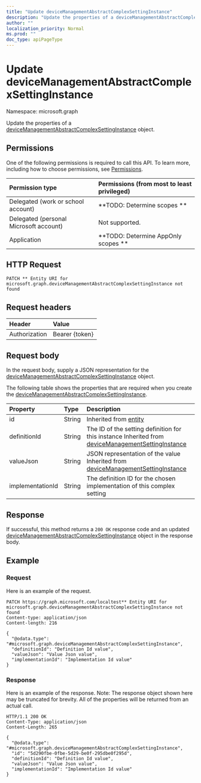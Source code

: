 ```yaml
---
title: "Update deviceManagementAbstractComplexSettingInstance"
description: "Update the properties of a deviceManagementAbstractComplexSettingInstance object."
author: ""
localization_priority: Normal
ms.prod: ""
doc_type: apiPageType
---
```


# Update deviceManagementAbstractComplexSettingInstance

Namespace: microsoft.graph

Update the properties of a [deviceManagementAbstractComplexSettingInstance](../resources/devicemanagementabstractcomplexsettinginstance.md) object.

## Permissions
One of the following permissions is required to call this API. To learn more, including how to choose permissions, see [Permissions](/concepts/permissions-reference.md).

|Permission type|Permissions (from most to least privileged)|
|:---|:---|
|Delegated (work or school account)|**TODO: Determine scopes **|
|Delegated (personal Microsoft account)|Not supported.|
|Application|**TODO: Determine AppOnly scopes **|

## HTTP Request
<!-- {
  "blockType": "ignored"
}
-->
``` http
PATCH ** Entity URI for microsoft.graph.deviceManagementAbstractComplexSettingInstance not found
```

## Request headers
|Header|Value|
|:---|:---|
|Authorization|Bearer {token}|

## Request body
In the request body, supply a JSON representation for the [deviceManagementAbstractComplexSettingInstance](../resources/devicemanagementabstractcomplexsettinginstance.md) object.

The following table shows the properties that are required when you create the [deviceManagementAbstractComplexSettingInstance](../resources/devicemanagementabstractcomplexsettinginstance.md).

|Property|Type|Description|
|:---|:---|:---|
|id|String| Inherited from [entity](../resources/entity.md)|
|definitionId|String|The ID of the setting definition for this instance Inherited from [deviceManagementSettingInstance](../resources/devicemanagementsettinginstance.md)|
|valueJson|String|JSON representation of the value Inherited from [deviceManagementSettingInstance](../resources/devicemanagementsettinginstance.md)|
|implementationId|String|The definition ID for the chosen implementation of this complex setting|



## Response
If successful, this method returns a `200 OK` response code and an updated [deviceManagementAbstractComplexSettingInstance](../resources/devicemanagementabstractcomplexsettinginstance.md) object in the response body.

## Example

### Request
Here is an example of the request.
<!-- {
  "blockType": "request",
  "name": "update_devicemanagementabstractcomplexsettinginstance"
}
-->
``` http
PATCH https://graph.microsoft.com/localtest** Entity URI for microsoft.graph.deviceManagementAbstractComplexSettingInstance not found
Content-type: application/json
Content-length: 216

{
  "@odata.type": "#microsoft.graph.deviceManagementAbstractComplexSettingInstance",
  "definitionId": "Definition Id value",
  "valueJson": "Value Json value",
  "implementationId": "Implementation Id value"
}
```

### Response
Here is an example of the response. Note: The response object shown here may be truncated for brevity. All of the properties will be returned from an actual call.
<!-- {
  "blockType": "response",
  "truncated": true
}
-->
``` http
HTTP/1.1 200 OK
Content-Type: application/json
Content-Length: 265

{
  "@odata.type": "#microsoft.graph.deviceManagementAbstractComplexSettingInstance",
  "id": "5d290fbe-0fbe-5d29-be0f-295dbe0f295d",
  "definitionId": "Definition Id value",
  "valueJson": "Value Json value",
  "implementationId": "Implementation Id value"
}
```

